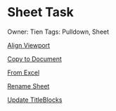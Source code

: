 # Sheet Task

Owner: Tien
Tags: Pulldown, Sheet

[Align Viewport](Sheet%20Task%2070219874e6dc4d17be8b6c02ed912d95/Align%20Viewport%209e3d6ef78dd7460495422a3819a1ad20.md)

[Copy to Document](Sheet%20Task%2070219874e6dc4d17be8b6c02ed912d95/Copy%20to%20Document%203c058539cc094124ae59b1e347cc85fb.md)

[From Excel](Sheet%20Task%2070219874e6dc4d17be8b6c02ed912d95/From%20Excel%20f33272d183364cbcb9ccc8602d415a48.md)

[Rename Sheet](Sheet%20Task%2070219874e6dc4d17be8b6c02ed912d95/Rename%20Sheet%20d680c3d3c3244bbb8b3773ee93a325f0.md)

[Update TitleBlocks](Sheet%20Task%2070219874e6dc4d17be8b6c02ed912d95/Update%20TitleBlocks%20f6d92b772fba4d139d338b21548f5a2e.md)